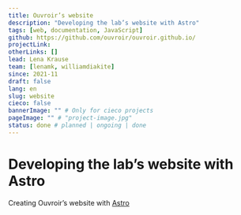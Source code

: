 ```yaml
---
title: Ouvroir’s website
description: "Developing the lab’s website with Astro"
tags: [web, documentation, JavaScript]
github: https://github.com/ouvroir/ouvroir.github.io/
projectLink:
otherLinks: []
lead: Lena Krause
team: [lenamk, williamdiakite]
since: 2021-11
draft: false
lang: en
slug: website
cieco: false
bannerImage: "" # Only for cieco projects
pageImage: "" # "project-image.jpg"
status: done # planned | ongoing | done
---
```


# Developing the lab’s website with Astro

Creating Ouvroir’s website with [Astro](https://docs.astro.build)
